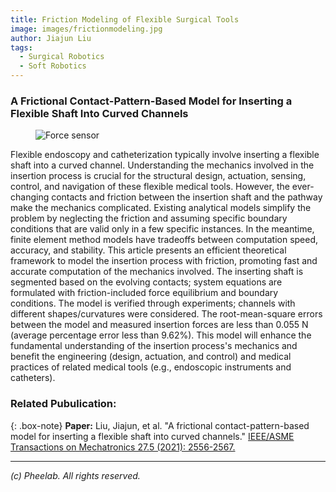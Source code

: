 ```yaml
---
title: Friction Modeling of Flexible Surgical Tools
image: images/frictionmodeling.jpg
author: Jiajun Liu
tags:
  - Surgical Robotics
  - Soft Robotics
---
```

### A Frictional Contact-Pattern-Based Model for Inserting a Flexible Shaft Into Curved Channels

<figure class="figure">
  <img src="https://pheelab.github.io/images/frictionmodeling.jpg" alt="Force sensor">
</figure>

Flexible endoscopy and catheterization typically involve inserting a flexible shaft into a curved channel. Understanding the mechanics involved in the insertion process is crucial for the structural design, actuation, sensing, control, and navigation of these flexible medical tools. However, the ever-changing contacts and friction between the insertion shaft and the pathway make the mechanics complicated. Existing analytical models simplify the problem by neglecting the friction and assuming specific boundary conditions that are valid only in a few specific instances. In the meantime, finite element method models have tradeoffs between computation speed, accuracy, and stability. This article presents an efficient theoretical framework to model the insertion process with friction, promoting fast and accurate computation of the mechanics involved. The inserting shaft is segmented based on the evolving contacts; system equations are formulated with friction-included force equilibrium and boundary conditions. The model is verified through experiments; channels with different shapes/curvatures were considered. The root-mean-square errors between the model and measured insertion forces are less than 0.055 N (average percentage error less than 9.62%). This model will enhance the fundamental understanding of the insertion process's mechanics and benefit the engineering (design, actuation, and control) and medical practices of related medical tools (e.g., endoscopic instruments and catheters).

### Related Pubulication:

{: .box-note}
**Paper:** Liu, Jiajun, et al. "A frictional contact-pattern-based model for inserting a flexible shaft into curved channels."  [IEEE/ASME Transactions on Mechatronics 27.5 (2021): 2556-2567.](https://doi.org/10.1109/TMECH.2021.3111701)

--- 
*(c)  Pheelab. All rights reserved.*
